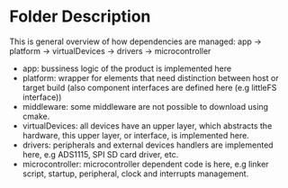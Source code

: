# Folder Description

This is general overview of how dependencies are managed: app -> platform -> virtualDevices -> drivers -> microcontroller

* app: bussiness logic of the product is implemented here
* platform: wrapper for elements that need distinction between host or target build (also component interfaces are defined here (e.g littleFS interface))
* middleware: some middleware are not possible to download using cmake.
* virtualDevices: all devices have an upper layer, which abstracts the hardware, this upper layer, or interface, is implemented here.
* drivers: peripherals and external devices handlers are implemented here, e.g ADS1115, SPI SD card driver, etc.
* microcontroller: microcontroller dependent code is here, e.g linker script, startup, peripheral, clock and interrupts management.
